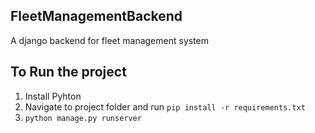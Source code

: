 ## FleetManagementBackend
A django backend for fleet management system


## To Run the project
1. Install Pyhton
2. Navigate to project folder and run `pip install -r requirements.txt`
3. `python manage.py runserver`
